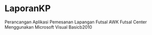 # LaporanKP
Perancangan Aplikasi Pemesanan Lapangan Futsal AWK Futsal Center Menggunakan Microsoft Visual Basicb2010
